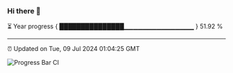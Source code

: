 ### Hi there 👋

⏳ Year progress { ███████████████▁▁▁▁▁▁▁▁▁▁▁▁▁▁▁ } 51.92 %

---

⏰ Updated on Tue, 09 Jul 2024 01:04:25 GMT

![Progress Bar CI](https://github.com/JuvenileQ/Progress-Bar-CI/workflows/main/badge.svg)
